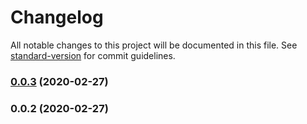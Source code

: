 # Changelog

All notable changes to this project will be documented in this file. See [standard-version](https://github.com/conventional-changelog/standard-version) for commit guidelines.

### [0.0.3](https://github.com/caldwell619/simple-shuffle/compare/v0.0.2...v0.0.3) (2020-02-27)

### 0.0.2 (2020-02-27)
